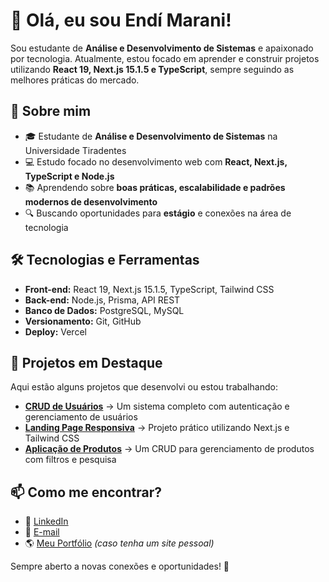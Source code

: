 # 👋 Olá, eu sou Endí Marani!

Sou estudante de **Análise e Desenvolvimento de Sistemas** e apaixonado por tecnologia. Atualmente, estou focado em aprender e construir projetos utilizando **React 19, Next.js 15.1.5 e TypeScript**, sempre seguindo as melhores práticas do mercado.

## 🚀 Sobre mim
- 🎓 Estudante de **Análise e Desenvolvimento de Sistemas** na Universidade Tiradentes
- 💻 Estudo focado no desenvolvimento web com **React, Next.js, TypeScript e Node.js**
- 📚 Aprendendo sobre **boas práticas, escalabilidade e padrões modernos de desenvolvimento**
- 🔍 Buscando oportunidades para **estágio** e conexões na área de tecnologia

## 🛠 Tecnologias e Ferramentas
- **Front-end:** React 19, Next.js 15.1.5, TypeScript, Tailwind CSS
- **Back-end:** Node.js, Prisma, API REST
- **Banco de Dados:** PostgreSQL, MySQL
- **Versionamento:** Git, GitHub
- **Deploy:** Vercel

## 📌 Projetos em Destaque
Aqui estão alguns projetos que desenvolvi ou estou trabalhando:

- [**CRUD de Usuários**](#) → Um sistema completo com autenticação e gerenciamento de usuários
- [**Landing Page Responsiva**](#) → Projeto prático utilizando Next.js e Tailwind CSS
- [**Aplicação de Produtos**](#) → Um CRUD para gerenciamento de produtos com filtros e pesquisa

## 📫 Como me encontrar?
- 💼 [LinkedIn]([(https://www.linkedin.com/in/endimarani/)]) 
- 📧 [E-mail](mailto:endimarani.dev@gmail.com)
- 🌎 [Meu Portfólio](#) *(caso tenha um site pessoal)*

Sempre aberto a novas conexões e oportunidades! 🚀

